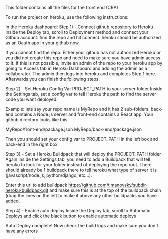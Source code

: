 This folder contains all the files for the front end (CRA)

To run the project on heroku, use the following instructions:

In the Heroku dashboard:
Step 1) - Connect github repository to Heroku
Inside the Deploy tab, scroll to Deployment method and connect your Github account. find the repo and hit connect. heroku should be authorized as an Oauth app in your github now.

If you cannot find the repo: Either your github has not authorized Heroku or you did not create this repo and need to make sure you have admin access to it. If this is not possible, invite an admin of the repo to your heroku app by going to Access tab in Heroku Dashboard and adding the admin as a collaborator. The admin then logs into heroku and completes Step 1 here. Afterwards you can finish the following steps.

Step 2) - Set Heroku Config Var PROJECT_PATH to your server folder
Inside the Settings tab, set a config var to tell Heroku the path to find the server code you want deployed.

Example: lets say your repo name is MyRepo and it has 2 sub-folders. back-end contains a Node.js server and front-end contains a React app. Your github directory looks like this:

MyRepo/front-end/package.json
MyRepo/back-end/package.json

Then you should set your config var to PROJECT_PATH in the left box and back-end in the right box.

Step 3) - Set a Heroku Buildpack that will deploy the PROJECT_PATH folder
Again inside the Settings tab, you need to add a Buildpack that will tell heroku to look for your folder instead of deploying the repo root. There should already be 1 buildpack there to tell heroku what type of server it is (javascript/node.js, python/django, etc...).

Enter this url to add buildpack https://github.com/timanovsky/subdir-heroku-buildpack.git and make sure this is at the top of the buildpack chain (drag the lines on the left to make it above any other buildpacks you have added.

Step 4) - Enable auto deploy
Inside the Deploy tab, scroll to Automatic Deploys and click the black button to enable automatic deploys

Auto Deploy complete! Now check the build logs and make sure you don't have any errors
